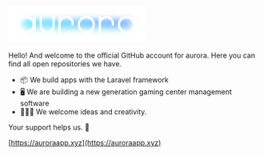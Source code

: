 <img src="https://raw.githubusercontent.com/auroraapp/branding/main/logos/Full%20Logo%20-%20White%20%26%20Ambience.png" height="72px">

Hello! And welcome to the official GitHub account for aurora. Here you can find all open repositories we have.
- 📦 We build apps with the Laravel framework
- 🖥️ We are building a new generation gaming center management software
- 🧑‍🤝‍🧑 We welcome ideas and creativity.

Your support helps us. 💖

[https://auroraapp.xyz](https://auroraapp.xyz)
